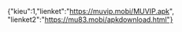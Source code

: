 {"kieu":1,"lienket":"https://muvip.mobi/MUVIP.apk", "lienket2":"https://mu83.mobi/apkdownload.html"}

